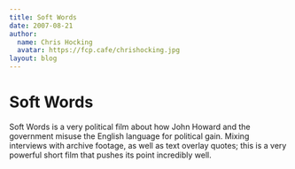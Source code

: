 ```yaml
---
title: Soft Words
date: 2007-08-21
author:
  name: Chris Hocking
  avatar: https://fcp.cafe/chrishocking.jpg
layout: blog
---
```

# Soft Words

Soft Words is a very political film about how John Howard and the government misuse the English language for political gain. Mixing interviews with archive footage, as well as text overlay quotes; this is a very powerful short film that pushes its point incredibly well.
